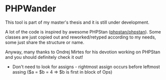# PHPWander

This tool is part of my master's thesis and it is still under development.

A lot of the code is inspired by awesome PHPStan ([phpstan/phpstan](https://github.com/phpstan/phpstan/)). Some classes are just copied out and reworked/retyped according to my needs, some just share the structure or name.

Anyway, many thanks to Ondrej Mirtes for his devotion working on PHPStan and you should definitely check it out!  

- Don't need to look for assigns - rightmost assign occurs before leftmost assing ($a = $b = 4 => $b is first in block of Ops)
